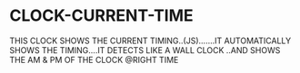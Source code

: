# CLOCK-CURRENT-TIME
 THIS CLOCK SHOWS THE CURRENT TIMING..(JS).......IT AUTOMATICALLY SHOWS THE TIMING....IT DETECTS LIKE A WALL CLOCK ..AND SHOWS THE AM & PM OF THE CLOCK @RIGHT TIME
